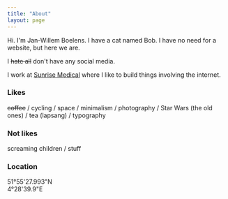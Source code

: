 ```yaml
---
title: "About"
layout: page
---
```


Hi. I'm Jan-Willem Boelens. I have a cat named Bob. I have no need for a website, but here we are.

I ~~hate all~~ don't have any social media.

I work at <a href="https://sunrisemedical.com/">Sunrise Medical</a> where I like to build things involving the internet.

### Likes

~~coffee~~ / cycling / space / minimalism / photography / Star Wars (the old ones) / tea (lapsang) / typography

### Not likes

screaming children / stuff

### Location

51°55'27.993"N  
4°28'39.9"E
